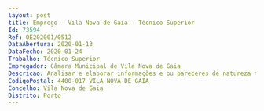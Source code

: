 ```yaml
--- 
layout: post
title: Emprego - Vila Nova de Gaia - Técnico Superior
Id: 73594
Ref: OE202001/0512
DataAbertura: 2020-01-13
DataFecho: 2020-01-24
Trabalho: Técnico Superior
Empregador: Câmara Municipal de Vila Nova de Gaia
Descricao: Analisar e elaborar informações e ou pareceres de natureza técnica, de forma a preparar a tomada de decisão, no que respeita às áreas de ação da unidade orgânica Elaborar estudos, projetos e desenvolvimento de atividades conducentes à definição e concretização das políticas de manutenção e expansão de espaços públicos Preparar e gerir obras por administração direta Preparar e acompanhar procedimentos de contratação pública para a aquisição de bens e prestação de serviços necessários à realização de obras por administração direta
CodigoPostal: 4400-017 VILA NOVA DE GAIA
Concelho: Vila Nova de Gaia
Distrito: Porto
--- 
```

